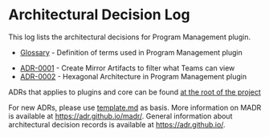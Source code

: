 # Architectural Decision Log

This log lists the architectural decisions for Program Management plugin.

* [Glossary](glossary.md) - Definition of terms used in Program Management plugin

<!-- adrlog Regenerate the content by using "adr-log -e "+(template|glossary).md" -i". You can install it via "npm install -g adr-log" -->

* [ADR-0001](0001-mirror-milestones.md) - Create Mirror Artifacts to filter what Teams can view
* [ADR-0002](0002-hexagonal-architecture.md) - Hexagonal Architecture in Program Management plugin

<!-- adrlogstop -->

ADRs that applies to plugins and core can be found [at the root of the project](../../../adr/index.md)

For new ADRs, please use [template.md](template.md) as basis.
More information on MADR is available at <https://adr.github.io/madr/>.
General information about architectural decision records is available at <https://adr.github.io/>.
